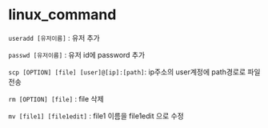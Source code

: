 # linux_command

`useradd [유저이름]` : 유저 추가

`passwd [유저이름]` : 유저 id에 password 추가

`scp [OPTION] [file] [user]@[ip]:[path]`: ip주소의 user계정에 path경로로 파일 전송 

`rm [OPTION] [file]` : file 삭제

`mv [file1] [file1edit]` : file1 이름을 file1edit 으로 수정
